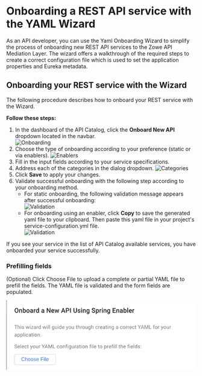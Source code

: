 # Onboarding a REST API service with the YAML Wizard

As an API developer, you can use the Yaml Onboarding Wizard to simplify the process of onboarding new REST API services to the Zowe API Mediation Layer. The wizard offers a walkthrough of the required steps to create a correct configuration file which is used to set the application properties and Eureka metadata.

## Onboarding your REST service with the Wizard

The following procedure describes how to onboard your REST service with the Wizard.

**Follow these steps:**

1. In the dashboard of the API Catalog, click the **Onboard New API** dropdown located in the navbar.  
   ![Onboarding](../../images/api-mediation/wizard-onboard-button.png)
2. Choose the type of onboarding according to your preference (static or via enablers).
   ![Enablers](../../images/api-mediation/wizard-enablers.png)
3. Fill in the input fields according to your service specifications.
4. Address each of the categories in the dialog dropdown. 
   ![Categories](../../images/api-mediation/wizard-categories.png)
5. Click **Save** to apply your changes.
6. Validate successful onboarding with the following step according to your onboarding method.
   * For static onboarding, the following validation message appears after successful onboarding:  
   ![Validation](../../images/api-mediation/wizard-validation.png)  
   * For onboarding using an enabler, click **Copy** to save the generated yaml file to your clipboard. Then paste this yaml file in your project's service-configuration.yml file.   
   ![Validation](../../images/api-mediation/wizard-save-button.png)  
   
If you see your service in the list of API Catalog available services, you have onboarded your service successfully.

### Prefilling fields

(Optional) Click Choose File to upload a complete or partial YAML file to prefill the fields. The YAML file is validated and the form fields are populated.

![YAML Prefill](../../images/api-mediation/wizard-yaml-prefill.png)  
